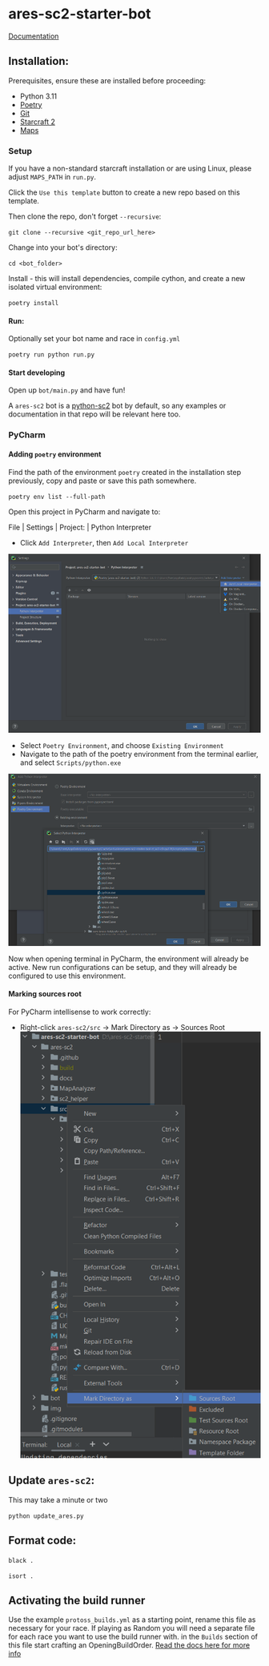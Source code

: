 # ares-sc2-starter-bot

[Documentation](https://aressc2.github.io/ares-sc2/index.html)

## Installation:
Prerequisites, ensure these are installed before proceeding:
- Python 3.11 
- [Poetry](https://python-poetry.org/)
- [Git](https://git-scm.com/)
- [Starcraft 2](https://starcraft2.com/en-gb/)
- [Maps](https://sc2ai.net/wiki/maps/)

### Setup
If you have a non-standard starcraft installation or are using Linux, please adjust `MAPS_PATH` in `run.py`.

Click the `Use this template` button to create a new repo based on this template.

Then clone the repo, don't forget `--recursive`:

`git clone --recursive <git_repo_url_here>`

Change into your bot's directory:

`cd <bot_folder>`

Install - this will install dependencies, compile cython, and create a new isolated virtual environment:

`poetry install`

#### Run:

Optionally set your bot name and race in `config.yml`

`poetry run python run.py`

#### Start developing
Open up `bot/main.py` and have fun! 

A `ares-sc2` bot is a [python-sc2](https://github.com/BurnySc2/python-sc2) bot by default, so any examples or
documentation in that repo will be relevant here too.

### PyCharm

#### Adding `poetry` environment
Find the path of the environment `poetry` created in the installation step previously, copy and paste
or save this path somewhere.

`poetry env list --full-path`


Open this project in PyCharm and navigate to:

File | Settings | Project: <project name> | Python Interpreter

 - Click `Add Interpreter`, then `Add Local Interpreter`

![Alt text](img/img1.png "a title")

 - Select `Poetry Environment`, and choose `Existing Environment`
 - Navigate to the path of the poetry environment from the terminal earlier, and select `Scripts/python.exe`

![Alt text](img/img2.png "a title")

Now when opening terminal in PyCharm, the environment will already be active. New run configurations can be setup,
and they will already be configured to use this environment.


#### Marking sources root
For PyCharm intellisense to work correctly:
 - Right-click `ares-sc2/src` -> Mark Directory as -> Sources Root
![Alt text](img/img3.png "a title")

   
## Update `ares-sc2`:
This may take a minute or two

`python update_ares.py`

## Format code:
`black .`

`isort .`


## Activating the build runner
Use the example `protoss_builds.yml` as a starting point, rename this file as necessary for your race. If playing as
Random you will need a separate file for each race you want to use the build runner with. in the `Builds`
section of this file start crafting an OpeningBuildOrder. 
[Read the docs here for more info](https://aressc2.github.io/ares-sc2/tutorials.html#build-runner-system)
